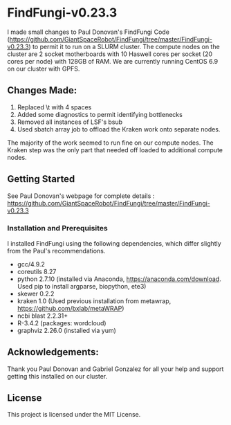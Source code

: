 # FindFungi-v0.23.3
I made small changes to Paul Donovan's FindFungi Code
(https://github.com/GiantSpaceRobot/FindFungi/tree/master/FindFungi-v0.23.3)
to permit it to run on a SLURM cluster. The compute nodes on the cluster are
2 socket motherboards with 10 Haswell cores per socket (20 cores per node)
with 128GB of RAM. We are currently running CentOS 6.9 on our cluster with 
GPFS.

## Changes Made:

1. Replaced \t with 4 spaces
2. Added some diagnostics to permit identifying bottlenecks
3. Removed all instances of LSF's bsub
4. Used sbatch array job to offload the Kraken work onto separate nodes.

The majority of the work seemed to run fine on our compute nodes.
The Kraken step was the only part that needed off loaded to additional
compute nodes.

## Getting Started

See Paul Donovan's webpage for complete details : 
https://github.com/GiantSpaceRobot/FindFungi/tree/master/FindFungi-v0.23.3

### Installation and Prerequisites
I installed FindFungi using the following dependencies, which differ slightly
from the Paul's recommendations.


* gcc/4.9.2
* coreutils 8.27
* python 2.7.10 (installed via Anaconda, https://anaconda.com/download. Used pip to install argparse, biopython, ete3)
* skewer 0.2.2
* kraken 1.0 (Used previous installation from metawrap, https://github.com/bxlab/metaWRAP)
* ncbi blast 2.2.31+
* R-3.4.2 (packages: wordcloud)
* graphviz 2.26.0 (installed via yum)

## Acknowledgements:
Thank you Paul Donovan and Gabriel Gonzalez for all your help and support getting
this installed on our cluster.


## License
This project is licensed under the MIT License.
